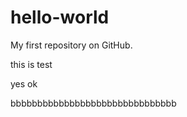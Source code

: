 # hello-world
My first repository on GitHub.


this is test


yes  ok


bbbbbbbbbbbbbbbbbbbbbbbbbbbbbbb